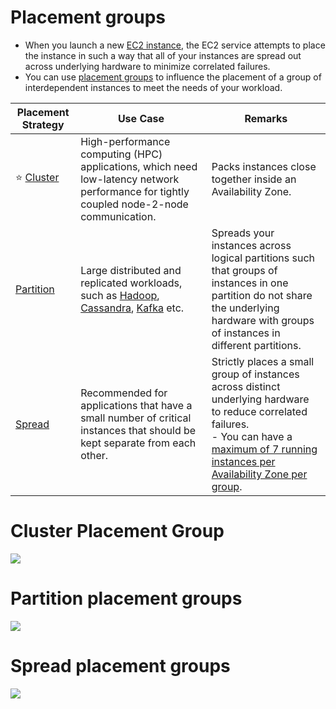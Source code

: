 # Placement groups
- When you launch a new [EC2 instance](../Readme.md), the EC2 service attempts to place the instance in such a way that all of your instances are spread out across underlying hardware to minimize correlated failures. 
- You can use [placement groups](https://docs.aws.amazon.com/AWSEC2/latest/UserGuide/placement-groups.html) to influence the placement of a group of interdependent instances to meet the needs of your workload.

| Placement Strategy                                                                          | Use Case                                                                                                                                                                                                                                                                                                                                            | Remarks                                                                                                                                                                                                                                                                          |
|---------------------------------------------------------------------------------------------|-----------------------------------------------------------------------------------------------------------------------------------------------------------------------------------------------------------------------------------------------------------------------------------------------------------------------------------------------------|----------------------------------------------------------------------------------------------------------------------------------------------------------------------------------------------------------------------------------------------------------------------------------|
| :star: [Cluster](https://docs.aws.amazon.com/AWSEC2/latest/UserGuide/placement-groups.html) | High-performance computing (HPC) applications, which need low-latency network performance for tightly coupled node-2-node communication.                                                                                                                                                                                                            | Packs instances close together inside an Availability Zone.                                                                                                                                                                                                                      |
| [Partition](https://docs.aws.amazon.com/AWSEC2/latest/UserGuide/placement-groups.html)      | Large distributed and replicated workloads, such as [Hadoop](https://github.com/Anshul619/HLD-System-Designs/blob/main/6_BigData/ApacheHadoop/Readme.md), [Cassandra](https://github.com/Anshul619/HLD-System-Designs/blob/main/3_Databases/11_WideColumn-Databases/ApacheCasandra.md), [Kafka](https://github.com/Anshul619/HLD-System-Designs/blob/main/4_MessageBrokersEDA/Kafka/Readme.md) etc. | Spreads your instances across logical partitions such that groups of instances in one partition do not share the underlying hardware with groups of instances in different partitions.                                                                                           |
| [Spread](https://docs.aws.amazon.com/AWSEC2/latest/UserGuide/placement-groups.html)         | Recommended for applications that have a small number of critical instances that should be kept separate from each other.                                                                                                                                                                                                                           | Strictly places a small group of instances across distinct underlying hardware to reduce correlated failures. <br/>- You can have a [maximum of 7 running instances per Availability Zone per group](https://docs.aws.amazon.com/AWSEC2/latest/UserGuide/placement-groups.html). |

# Cluster Placement Group

![](https://docs.aws.amazon.com/images/AWSEC2/latest/UserGuide/images/placement-group-cluster.png)

# Partition placement groups

![](https://docs.aws.amazon.com/images/AWSEC2/latest/UserGuide/images/placement-group-partition.png)

# Spread placement groups

![](https://docs.aws.amazon.com/images/AWSEC2/latest/UserGuide/images/placement-group-spread.png)
